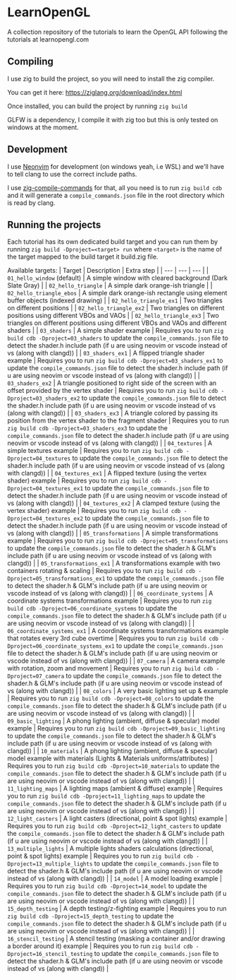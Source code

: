 # LearnOpenGL

A collection repository of the tutorials to learn the OpenGL API following the tutorials at learnopengl.com

## Compiling

I use zig to build the project, so you will need to install the zig compiler.

You can get it here: https://ziglang.org/download/index.html

Once installed, you can build the project by running `zig build`

GLFW is a dependency, I compile it with zig too but this is only tested on windows at the moment.

## Development

I use [Neonvim](https://neovim.io/) for development (on windows yeah, i.e WSL) and we'll have to tell clang to use the correct include paths.

I use [zig-compile-commands](https://github.com/the-argus/zig-compile-commands) for that, all you need is to run `zig build cdb` and it will generate a `compile_commands.json` file in the root directory which is read by clang.

## Running the projects

Each tutorial has its own dedicated build target and you can run them by running `zig build -Dproject=<target> run`
where `<target>` is the name of the target mapped to the build target it build.zig file.

Available targets:
| Target | Description | Extra step |
| --- | --- | --- |
| `01_hello_window` (default) | A simple window with cleared background (Dark Slate Gray) |
| `02_hello_triangle`         | A simple dark orange-ish triangle |
| `02_hello_triangle_ebos`    | A simple dark orange-ish rectangle using element buffer objects (indexed drawing) |
| `02_hello_triangle_ex1`     | Two triangles on different positions |
| `02_hello_triangle_ex2`     | Two triangles on different positions using different VBOs and VAOs |
| `02_hello_triangle_ex3`     | Two triangles on different positions using different VBOs and VAOs and different shaders |
| `03_shaders`     | A simple shader example | Requires you to run `zig build cdb -Dproject=03_shaders` to update the `compile_commands.json` file to detect the shader.h include path (if u are using neovim or vscode instead of vs (along with clangd)) |
| `03_shaders_ex1`     | A flipped triangle shader example | Requires you to run `zig build cdb -Dproject=03_shaders_ex1` to update the `compile_commands.json` file to detect the shader.h include path (if u are using neovim or vscode instead of vs (along with clangd)) |
| `03_shaders_ex2`     | A triangle positioned to right side of the screen with an offset provided by the vertex shader | Requires you to run `zig build cdb -Dproject=03_shaders_ex2` to update the `compile_commands.json` file to detect the shader.h include path (if u are using neovim or vscode instead of vs (along with clangd)) |
| `03_shaders_ex3`     | A triangle colored by passing its position from the vertex shader to the fragment shader | Requires you to run `zig build cdb -Dproject=03_shaders_ex3` to update the `compile_commands.json` file to detect the shader.h include path (if u are using neovim or vscode instead of vs (along with clangd)) |
| `04_textures`     | A simple textures example | Requires you to run `zig build cdb -Dproject=04_textures` to update the `compile_commands.json` file to detect the shader.h include path (if u are using neovim or vscode instead of vs (along with clangd)) |
| `04_textures_ex1`     | A flipped texture (using the vertex shader) example | Requires you to run `zig build cdb -Dproject=04_textures_ex1` to update the `compile_commands.json` file to detect the shader.h include path (if u are using neovim or vscode instead of vs (along with clangd)) |
| `04_textures_ex2`     | A clamped texture (using the vertex shader) example | Requires you to run `zig build cdb -Dproject=04_textures_ex2` to update the `compile_commands.json` file to detect the shader.h include path (if u are using neovim or vscode instead of vs (along with clangd)) |
| `05_transformations`     | A simple transformations example | Requires you to run `zig build cdb -Dproject=05_transformations` to update the `compile_commands.json` file to detect the shader.h & GLM's include path (if u are using neovim or vscode instead of vs (along with clangd)) |
| `05_transformations_ex1`     | A transformations example with two containers rotating & scaling | Requires you to run `zig build cdb -Dproject=05_transformations_ex1` to update the `compile_commands.json` file to detect the shader.h & GLM's include path (if u are using neovim or vscode instead of vs (along with clangd)) |
| `06_coordinate_systems`     | A coordinate systems transformations example | Requires you to run `zig build cdb -Dproject=06_coordinate_systems` to update the `compile_commands.json` file to detect the shader.h & GLM's include path (if u are using neovim or vscode instead of vs (along with clangd)) |
| `06_coordinate_systems_ex1`     | A coordinate systems transformations example that rotates every 3rd cube overtime | Requires you to run `zig build cdb -Dproject=06_coordinate_systems_ex1` to update the `compile_commands.json` file to detect the shader.h & GLM's include path (if u are using neovim or vscode instead of vs (along with clangd)) |
| `07_camera`     | A camera example with rotation, zoom and movement | Requires you to run `zig build cdb -Dproject=07_camera` to update the `compile_commands.json` file to detect the shader.h & GLM's include path (if u are using neovim or vscode instead of vs (along with clangd)) |
| `08_colors`     | A very basic lighting set up & example | Requires you to run `zig build cdb -Dproject=08_colors` to update the `compile_commands.json` file to detect the shader.h & GLM's include path (if u are using neovim or vscode instead of vs (along with clangd)) |
| `09_basic_lighting`     | A phong lighting (ambient, diffuse & specular) model example | Requires you to run `zig build cdb -Dproject=09_basic_lighting` to update the `compile_commands.json` file to detect the shader.h & GLM's include path (if u are using neovim or vscode instead of vs (along with clangd)) |
| `10_materials`     | A phong lighting (ambient, diffuse & specular) model example with materials (Lights & Materials uniforms/attributes) | Requires you to run `zig build cdb -Dproject=10_materials` to update the `compile_commands.json` file to detect the shader.h & GLM's include path (if u are using neovim or vscode instead of vs (along with clangd)) |
| `11_lighting_maps`     | A lighting maps (ambient & diffuse) example | Requires you to run `zig build cdb -Dproject=11_lighting_maps` to update the `compile_commands.json` file to detect the shader.h & GLM's include path (if u are using neovim or vscode instead of vs (along with clangd)) |
| `12_light_casters`     | A light casters (directional, point & spot lights) example | Requires you to run `zig build cdb -Dproject=12_light_casters` to update the `compile_commands.json` file to detect the shader.h & GLM's include path (if u are using neovim or vscode instead of vs (along with clangd)) |
| `13_multiple_lights`     | A multiple lights shaders calculations (directional, point & spot lights) example | Requires you to run `zig build cdb -Dproject=13_multiple_lights` to update the `compile_commands.json` file to detect the shader.h & GLM's include path (if u are using neovim or vscode instead of vs (along with clangd)) |
| `14_model`     | A model loading example | Requires you to run `zig build cdb -Dproject=14_model` to update the `compile_commands.json` file to detect the shader.h & GLM's include path (if u are using neovim or vscode instead of vs (along with clangd)) |
| `15_depth_testing`     | A depth testing/z-fighting example | Requires you to run `zig build cdb -Dproject=15_depth_testing` to update the `compile_commands.json` file to detect the shader.h & GLM's include path (if u are using neovim or vscode instead of vs (along with clangd)) |
| `16_stencil_testing`     | A stencil testing (masking a container and/or drawing a border around it) example | Requires you to run `zig build cdb -Dproject=16_stencil_testing` to update the `compile_commands.json` file to detect the shader.h & GLM's include path (if u are using neovim or vscode instead of vs (along with clangd)) |


